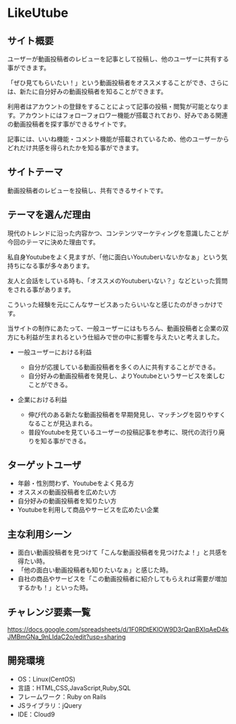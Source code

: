 # LikeUtube

## サイト概要
ユーザーが動画投稿者のレビューを記事として投稿し、他のユーザーに共有する事ができます。

「ぜひ見てもらいたい！」という動画投稿者をオススメすることができ、さらには、新たに自分好みの動画投稿者を知ることができます。

利用者はアカウントの登録をすることによって記事の投稿・閲覧が可能となります。アカウントにはフォローフォロワー機能が搭載されており、好みである関連の動画投稿者を探す事ができるサイトです。

記事には、いいね機能・コメント機能が搭載されているため、他のユーザーからどれだけ共感を得られたかを知る事ができます。

## サイトテーマ
動画投稿者のレビューを投稿し、共有できるサイトです。

## テーマを選んだ理由
現代のトレンドに沿った内容かつ、コンテンツマーケティングを意識したことが今回のテーマに決めた理由です。

私自身Youtubeをよく見ますが、「他に面白いYoutuberいないかなぁ」という気持ちになる事が多々あります。

友人と会話をしている時も、「オススメのYoutuberいない？」などといった質問をされる事があります。

こういった経験を元にこんなサービスあったらいいなと感じたのがきっかけです。

当サイトの制作にあたって、一般ユーザーにはもちろん、動画投稿者と企業の双方にも利益が生まれるという仕組みで世の中に影響を与えたいと考えました。

* 一般ユーザーにおける利益
  * 自分が応援している動画投稿者を多くの人に共有することができる。
  * 自分好みの動画投稿者を発見し、よりYoutubeというサービスを楽しむことができる。

* 企業における利益
  * 伸び代のある新たな動画投稿者を早期発見し、マッチングを図りやすくなることが見込まれる。
  * 普段Youtubeを見ているユーザーの投稿記事を参考に、現代の流行り廃りを知る事ができる。


## ターゲットユーザ
* 年齢・性別問わず、Youtubeをよく見る方
* オススメの動画投稿者を広めたい方
* 自分好みの動画投稿者を知りたい方
* Youtubeを利用して商品やサービスを広めたい企業

## 主な利用シーン
* 面白い動画投稿者を見つけて「こんな動画投稿者を見つけたよ！」と共感を得たい時。
* 「他の面白い動画投稿者も知りたいなぁ」と感じた時。
* 自社の商品やサービスを「この動画投稿者に紹介してもらえれば需要が増加するかも！」といった時。

## チャレンジ要素一覧
https://docs.google.com/spreadsheets/d/1F0RDtEKlOW9D3rQanBXlqAeD4kJMBmGNa_9nLIdaC2o/edit?usp=sharing
## 開発環境
- OS：Linux(CentOS)
- 言語：HTML,CSS,JavaScript,Ruby,SQL
- フレームワーク：Ruby on Rails
- JSライブラリ：jQuery
- IDE：Cloud9
